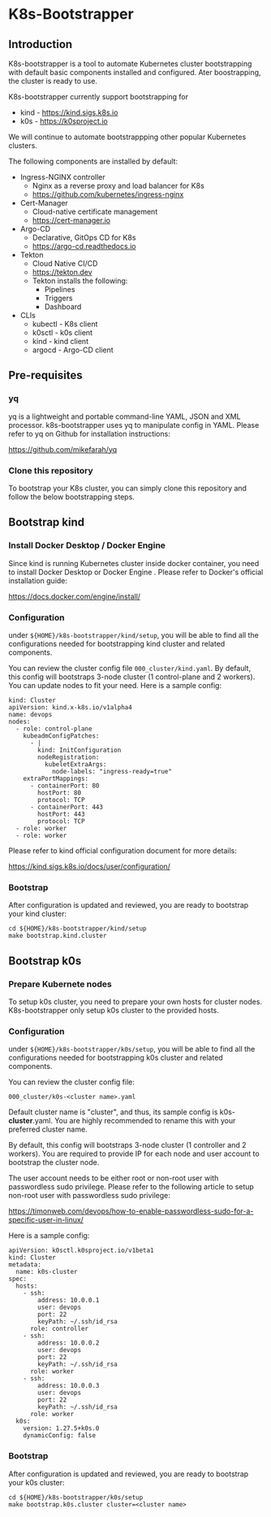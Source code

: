 # K8s-Bootstrapper

## Introduction

K8s-bootstrapper is a tool to automate Kubernetes cluster bootstrapping with default basic components installed and configured. Ater boostrapping, the cluster is ready to use.

K8s-bootstrapper currently support bootstrapping for
  * kind - https://kind.sigs.k8s.io
  * k0s - https://k0sproject.io

We will continue to automate bootstrappping other popular Kubernetes clusters.

The following components are installed by default:

  * Ingress-NGINX controller
    * Nginx as a reverse proxy and load balancer for K8s
    * https://github.com/kubernetes/ingress-nginx
  * Cert-Manager
    * Cloud-native certificate management
    * https://cert-manager.io
  * Argo-CD
    * Declarative, GitOps CD for K8s
    * https://argo-cd.readthedocs.io
  * Tekton
    * Cloud Native CI/CD
    * https://tekton.dev
    * Tekton installs the following: 
      * Pipelines
      * Triggers
      * Dashboard
  * CLIs
    * kubectl - K8s client
    * k0sctl - k0s client
    * kind - kind client
    * argocd - Argo-CD client

## Pre-requisites

### yq

yq is a lightweight and portable command-line YAML, JSON and XML processor. k8s-bootstrapper uses yq to manipulate config in YAML. Please refer to yq on Github for installation instructions:

https://github.com/mikefarah/yq

### Clone this repository

To bootstrap your K8s cluster, you can simply clone this repository and follow the below bootstrapping steps. 

## Bootstrap kind

### Install Docker Desktop / Docker Engine

Since kind is running Kubernetes cluster inside docker container, you need to install Docker Desktop or Docker Engine . Please refer to Docker's official installation guide:

https://docs.docker.com/engine/install/

### Configuration

under `${HOME}/k8s-bootstrapper/kind/setup`, you will be able to find all the configurations needed for bootstrapping kind cluster and related components.

You can review the cluster config file `000_cluster/kind.yaml`. By default, this config will bootstraps 3-node cluster (1 control-plane and 2 workers). You can update nodes to fit your need. Here is a sample config:

```
kind: Cluster
apiVersion: kind.x-k8s.io/v1alpha4
name: devops
nodes:
  - role: control-plane
    kubeadmConfigPatches:
      - |
        kind: InitConfiguration
        nodeRegistration:
          kubeletExtraArgs:
            node-labels: "ingress-ready=true"
    extraPortMappings:
      - containerPort: 80
        hostPort: 80
        protocol: TCP
      - containerPort: 443
        hostPort: 443
        protocol: TCP
  - role: worker
  - role: worker
```

Please refer to kind official configuration document for more details:

https://kind.sigs.k8s.io/docs/user/configuration/

### Bootstrap

After configuration is updated and reviewed, you are ready to bootstrap your kind cluster:

```
cd ${HOME}/k8s-bootstrapper/kind/setup
make bootstrap.kind.cluster
```

## Bootstrap k0s

### Prepare Kubernete nodes

To setup k0s cluster, you need to prepare your own hosts for cluster nodes. K8s-bootstrapper only setup k0s cluster to the provided hosts.

### Configuration

under `${HOME}/k8s-bootstrapper/k0s/setup`, you will be able to find all the configurations needed for bootstrapping k0s cluster and related components.

You can review the cluster config file:

 `000_cluster/k0s-<cluster name>.yaml`
 
 Default cluster name is "cluster", and thus, its sample config is k0s-**cluster**.yaml. You are highly recommended to rename this with your preferred cluster name.  
 
 By default, this config will bootstraps 3-node cluster (1 controller and 2 workers). You are required to provide IP for each node and user account to bootstrap the cluster node. 
 
 The user account needs to be either root or non-root user with passwordless sudo privilege. Please refer to the following article to setup non-root user with passwordless sudo privilege:

https://timonweb.com/devops/how-to-enable-passwordless-sudo-for-a-specific-user-in-linux/

Here is a sample config:

```
apiVersion: k0sctl.k0sproject.io/v1beta1
kind: Cluster
metadata:
  name: k0s-cluster
spec:
  hosts:
    - ssh:
        address: 10.0.0.1
        user: devops
        port: 22
        keyPath: ~/.ssh/id_rsa
      role: controller
    - ssh:
        address: 10.0.0.2
        user: devops
        port: 22
        keyPath: ~/.ssh/id_rsa
      role: worker
    - ssh:
        address: 10.0.0.3
        user: devops
        port: 22
        keyPath: ~/.ssh/id_rsa
      role: worker
  k0s:
    version: 1.27.5+k0s.0
    dynamicConfig: false
```

### Bootstrap

After configuration is updated and reviewed, you are ready to bootstrap your k0s cluster:

```
cd ${HOME}/k8s-bootstrapper/k0s/setup
make bootstrap.k0s.cluster cluster=<cluster name>
```
